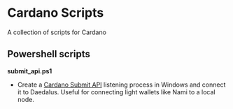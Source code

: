# Cardano Scripts
A collection of scripts for Cardano

## Powershell scripts
**submit_api.ps1** 
- Create a [Cardano Submit API](https://input-output-hk.github.io/cardano-rest/submit-api/) listening process in Windows and connect it to Daedalus. Useful for connecting light wallets like Nami to a local node.
